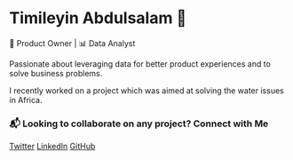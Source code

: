 
</head>
<body>
    <div class="container">
        <h1>Timileyin Abdulsalam 👋</h1>
        <p>🚀 Product Owner | 📊 Data Analyst</p>
        <p>Passionate about leveraging data for better product experiences and to solve business problems.</p>
        <p>I recently worked on a project which was aimed at solving the water issues in Africa.</p>
        <h3>📬 Looking to collaborate on any project? Connect with Me</h3>
        <div class="socials">
            <a href="https://x.com/salami_timi" target="_blank">Twitter</a>
            <a href="https://linkedin.com/in/timileyinabdulsalam" target="_blank">LinkedIn</a>
            <a href="https://timi4real1.github.io/" target="_blank">GitHub</a>
        </div>
    </div>
</body>
</html>
